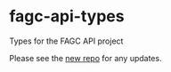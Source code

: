 # fagc-api-types
Types for the FAGC API project

Please see the [new repo](https://github.com/FactorioAntigrief/FactorioAntigrief) for any updates.
